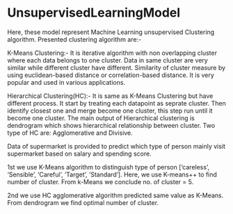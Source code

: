 # UnsupervisedLearningModel
Here, these model represent Machine Learning unsupervised Clustering algorithm. 
Presented clustering algorithm are:-

K-Means Clustering:- It is iterative algorithm with non overlapping cluster where each data belongs to one cluster. Data in same cluster are very similar while different cluster have different. Similarity of cluster measure by using euclidean-based distance or correlation-based distance. It is very popular and used in various applications.

Hierarchical Clustering(HC):- It is same as K-Means Clustering but have different process. It start by treating each datapoint as seprate cluster. Then identify closest one and merge become one cluster, this step run until it become one cluster. The main output of Hierarchical clustering is dendrogram which shows hierarchical relationship between cluster. Two type of HC are: Agglomerative and Divisive.

Data of supermarket is provided to predict which type of person mainly visit supermarket based on salary and spending score.

1st we use K-Means algorithm to distinguish type of person [‘careless’, ‘Sensible’, ‘Careful’, ‘Target’, ‘Standard’]. Here, we use K-means++ to find number of cluster. From k-Means we conclude no. of cluster = 5. 

2nd we use HC agglomerative algorithm predicted same value as K-Means. From dendrogram we find optimal number of cluster.
